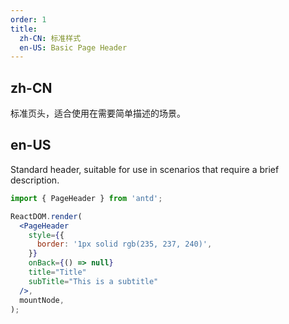```yaml
---
order: 1
title:
  zh-CN: 标准样式
  en-US: Basic Page Header
---
```


## zh-CN

标准页头，适合使用在需要简单描述的场景。

## en-US

Standard header, suitable for use in scenarios that require a brief description.

```jsx
import { PageHeader } from 'antd';

ReactDOM.render(
  <PageHeader
    style={{
      border: '1px solid rgb(235, 237, 240)',
    }}
    onBack={() => null}
    title="Title"
    subTitle="This is a subtitle"
  />,
  mountNode,
);
```
 